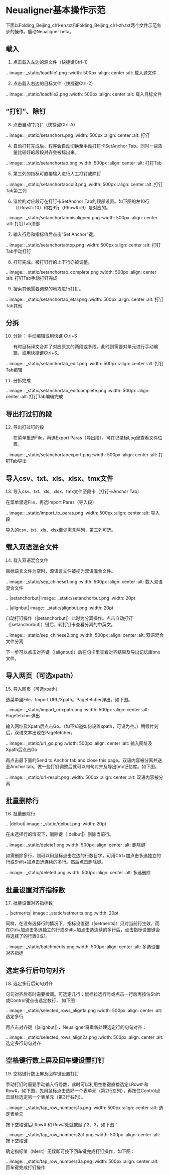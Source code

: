 Neualigner基本操作示范
==============================
下面以Folding_Beijing_ch1-en.txt和Folding_Beijing_ch1-zh.txt两个文件示范各步的操作。启动Neualigner beta。

载入
--------------------------

1. 点击载入左边的源文件（快捷键Ctrl-1）

.. image:: _static/loadfile1.png
    :width: 500px
    :align: center
    :alt: 载入源文件

2. 点击载入右边的目标文件（快捷键Ctrl-2）

.. image:: _static/loadfile2.png
    :width: 500px
    :align: center
    :alt: 载入目标文件

“打钉”、除钉
--------------------------

3.	点击自动“打钉”（快捷键Ctrl-A）

.. image:: _static/setanchors.png
    :width: 500px
    :align: center
    :alt: 打钉

4.	自动打钉完成后，程序会自动切换至手动打钉卡SetAnchor Tab。同时一些质量比较好的段段对齐会被标出来。

.. image:: _static/setanchortab.png
    :width: 500px
    :align: center
    :alt: 打钉Tab

5.	第三列的指标可直接输入进行人工打钉或除钉

.. image:: _static/setanchortabcol3.png
    :width: 500px
    :align: center
    :alt: 打钉Tab第三列


6.	错位的对应段可在打钉卡SetAnchor Tab的顶部设置。如下图的左10行（LRow#=10）和右9行（RRow#=9）是对应的。

.. image:: _static/setanchortabmisaligned.png
    :width: 500px
    :align: center
    :alt: 打钉Tab顶部

7.	输入行号和指标值后点击“Set Anchor”键。

.. image:: _static/setanchortabtop.png
    :width: 500px
    :align: center
    :alt: 打钉Tab手动打钉

8.	打钉完成。被打钉行的上下行亦被调整。

.. image:: _static/setanchortab_complete.png
    :width: 500px
    :align: center
    :alt: 打钉Tab手动打钉完成

9.	搜索其他需要调整的地方进行打钉。

.. image:: _static/setanchortab_etal.png
    :width: 500px
    :align: center
    :alt: 打钉Tab其他

分拆
--------------------------

10. 分拆： 手动编辑或用快键 Ctrl+S

    有时目标译文合并了对应原文的两段或多段。此时则需要对单元进行手动编辑，或用快捷键Ctrl+S。

.. image:: _static/setanchortab_edit.png
    :width: 500px
    :align: center
    :alt: 打钉Tab编辑

11.	分拆完成

.. image:: _static/setanchortab_editcomplete.png
    :width: 500px
    :align: center
    :alt: 打钉Tab编辑完成

导出打过钉的段
--------------------------

12.	导出打过钉的段

    在菜单里选File，再选Export Paras（导出段）。可在记录标Log里查看文件位置。

.. image:: _static/setanchortabexport.png
    :width: 500px
    :align: center
    :alt: 打钉Tab导出

导入csv、txt、xls、xlsx、tmx文件
-----------------------------------------

13. 导入csv、txt、xls、xlsx、tmx文件至段卡（打钉卡Anchor Tab）

在菜单里选File，再选Import Paras（导入段）

.. image:: _static/import_to_paras.png
    :width: 500px
    :align: center
    :alt: 导入段

导入的csv、txt、xls、xlsx至少需含两列，第三列可选。


载入双语混合文件
-------------------------

14. 载入双语混合文件

目标语言文件为空时，源语言文件被视为双语混合文件。

.. image:: _static/sep_chinese1.png
    :width: 500px
    :align: center
    :alt: 载入双语混合文件

.. |setanchorbut| image:: _static/setanchorbut.png
    :width: 20pt

.. |alignbut| image:: _static/alignbut.png
    :width: 20pt

自动打钉操作（|setanchorbut|）此时为分离操作。点击自动打钉（|setanchorbut|）键后，转打钉卡查看分离的中英文。


.. image:: _static/sep_chinese2.png
    :width: 500px
    :align: center
    :alt: 双语混合文件分离


下一步可以点击对齐键（|alignbut|）后在句卡里查看对齐结果及导出记忆库tmx文件。

导入网页（可选xpath）
-------------------------

15. 导入网页（可选xpath）

选菜单里File、Import URL/Xpath。Pagefetcher弹出。如下图。

.. image:: _static/import_urlxpath.png
    :width: 500px
    :align: center
    :alt: Pagefetcher弹出

输入网址及Xpath后点击Go。（如不知道如何设置xpath，可设为空。）稍候片刻后，双语文本出现在Pagefetcher。

.. image:: _static/url_go.png
    :width: 500px
    :align: center
    :alt: 输入网址及Xpath后点击Go

再点击最下面的Send to Anchor tab and close this page。双语内容被分离并送至Anchor tab。做一些打钉调整后就可以句句对齐及导出tmx记忆库。如下图。

.. image:: _static/url-result.png
    :width: 500px
    :align: center
    :alt: 双语内容被分离

批量删除行
-------------------------

16. 批量删除行

.. |delbut| image:: _static/delbut.png
    :width: 20pt

在未选择行的情况下，删除键（|delbut|）删除当前行。

.. image:: _static/delete1.png
    :width: 500px
    :align: center
    :alt: 删除键

如需删除多行，则可以用鼠标点击左边的行数目字，可用Ctrl+加点击多选独立的行或Shift+加点击选连续的多行。然后点击删除键。

.. image:: _static/delete3.png
    :width: 500px
    :align: center
    :alt: 多选删除

批量设置对齐指标数
-------------------------

17. 批量设置对齐指标数

.. |setmerits| image:: _static/setmerits.png
    :width: 20pt

同样，在没有选择行的情况下，指标设置键（|setmerits|）只对当前行生效。而在Ctrl+加点击多选独立的行或Shift+加点击选连续的多行后，点击指标设置键会将选择了的行置0或1。


.. image:: _static/batchmerits.png
    :width: 500px
    :align: center
    :alt: 多选设置对齐指标


选定多行后句句对齐
-------------------------

18. 选定多行后句句对齐

句句对齐后有时需要微调。可选定几行：鼠标拉选行号或点击一行后再按住Shift或Control键点击选定数行， 如下图：

.. image:: _static/selected_rows_align1a.png
    :width: 500px
    :align: center
    :alt: 选定多行

再点击对齐键（|alignbut|），Neualigner将重新处理选定行的句句对齐：

.. image:: _static/selected_rows_align2a.png
    :width: 500px
    :align: center
    :alt: 选定多行句句对齐


空格键行数上屏及回车键设置打钉
--------------------------------

19. 空格键行数上屏及回车键设置打钉

手动打钉时需要手动输入行号数，此时可以利用空格键直接选定LRow# 和 Row#，如下图，先用鼠标点击选好一个表单元（第2行左列），再按住Control点击鼠标选定另一个表单元（第3行右列）。

.. image:: _static/tap_row_numbers1a.png
    :width: 500px
    :align: center
    :alt: 选定表单元

按下空格键后LRow# 和 Row#处就被赋了2、3，如下图：

.. image:: _static/tap_row_numbers2a1.png
    :width: 500px
    :align: center
    :alt: 按下空格键

确定指标值（Merit）无误即可按下回车键完成打钉操作，如下图：

.. image:: _static/tap_row_numbers3a.png
    :width: 500px
    :align: center
    :alt: 回车键完成打钉操作
